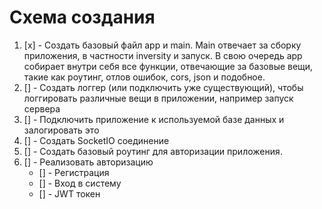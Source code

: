 # Схема создания

1. [x] - Создать базовый файл app и main. Main отвечает за сборку приложения, в частности inversity и запуcк. В свою очередь app собирает внутри себя все функции, отвечающие за базовые вещи, такие как роутинг, отлов ошибок, cors, json и подобное.
2. [] - Создать логгер (или подключить уже существующий), чтобы логгировать различные вещи в приложении, например запуск сервера
3. [] - Подключить приложение к используемой базе данных и залогировать это
4. [] - Создать SocketIO соединение
5. [] - Создать базовый роутинг для авторизации приложения.
6. [] - Реализовать авторизацию
   - [] - Регистрация
   - [] - Вход в систему
   - [] - JWT токен
